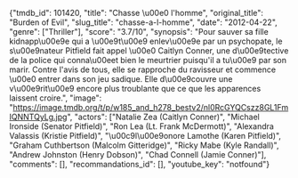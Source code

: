 {"tmdb_id": 101420, "title": "Chasse \u00e0 l'homme", "original_title": "Burden of Evil", "slug_title": "chasse-a-l-homme", "date": "2012-04-22", "genre": ["Thriller"], "score": "3.7/10", "synopsis": "Pour sauver sa fille kidnapp\u00e9e qui a \u00e9t\u00e9 enlev\u00e9e par un psychopate, le s\u00e9nateur Pitfield fait appel \u00e0 Caitlyn Conner, une d\u00e9tective de la police qui conna\u00eet bien le meurtrier puisqu'il a tu\u00e9 par son marir. Contre l'avis de tous, elle se rapproche du ravisseur et commence \u00e0 entrer dans son jeu sadique. Elle d\u00e9couvre une v\u00e9rit\u00e9 encore plus troublante que ce que les apparences laissent croire.", "image": "https://image.tmdb.org/t/p/w185_and_h278_bestv2/nl0RcGYQCszz8GL1FmIQNNTQyLg.jpg", "actors": ["Natalie Zea (Caitlyn Conner)", "Michael Ironside (Senator Pitfield)", "Ron Lea (Lt. Frank McDermott)", "Alexandra Valassis (Kristie Pitfield)", "\u00c9l\u00e9onore Lamothe (Karen Pitfield)", "Graham Cuthbertson (Malcolm Gitteridge)", "Ricky Mabe (Kyle Randall)", "Andrew Johnston (Henry Dobson)", "Chad Connell (Jamie Conner)"], "comments": [], "recommandations_id": [], "youtube_key": "notfound"}